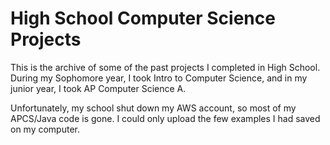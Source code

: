 <h1>High School Computer Science Projects</h1>

This is the archive of some of the past projects I completed in High School. During my Sophomore year, I took Intro to Computer Science, and in my junior year, I took AP Computer Science A. 

Unfortunately, my school shut down my AWS account, so most of my APCS/Java code is gone. I could only upload the few examples I had saved on my computer.

